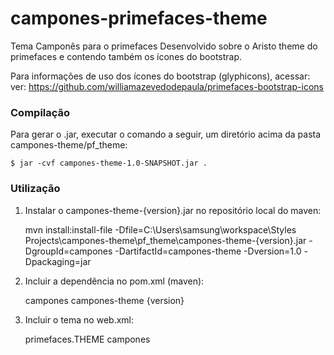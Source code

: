 # campones-primefaces-theme
Tema Camponês para o primefaces
Desenvolvido sobre o Aristo theme do primefaces e contendo também os ícones do bootstrap.

Para informações de uso dos ícones do bootstrap (glyphicons), acessar: ver: https://github.com/williamazevedodepaula/primefaces-bootstrap-icons


<h3>Compilação</h3>

Para gerar o .jar, executar o comando a seguir, um diretório acima da pasta campones-theme/pf_theme:

    $ jar -cvf campones-theme-1.0-SNAPSHOT.jar .

<h3>Utilização</h3>

1) Instalar o campones-theme-{version}.jar no repositório local do maven:

    mvn install:install-file -Dfile=C:\Users\samsung\workspace\Styles Projects\campones-theme\pf_theme\campones-theme-{version}.jar -DgroupId=campones -DartifactId=campones-theme -Dversion=1.0 -Dpackaging=jar


2) Incluir a dependência no pom.xml (maven):

    <dependency>                                        
     <groupId>campones</groupId>                                         
     <artifactId>campones-theme</artifactId>                                         
     <version>{version}</version>                                         
    </dependency> 

3) Incluir o tema no web.xml:

    <context-param>
        <param-name>primefaces.THEME</param-name>
        <param-value>campones</param-value>
    </context-param>
    

    
